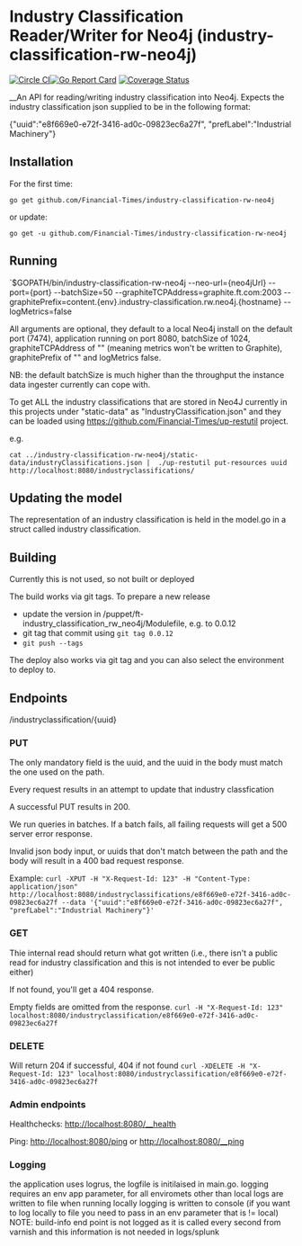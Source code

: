 # Industry Classification Reader/Writer for Neo4j (industry-classification-rw-neo4j)
[![Circle CI](https://circleci.com/gh/Financial-Times/industry-classifications-rw-neo4j.svg?style=shield)](https://circleci.com/gh/Financial-Times/industry-classifications-rw-neo4j)[![Go Report Card](https://goreportcard.com/badge/github.com/Financial-Times/industry-classifications-rw-neo4j)](https://goreportcard.com/report/github.com/Financial-Times/industry-classifications-rw-neo4j) [![Coverage Status](https://coveralls.io/repos/github/Financial-Times/industry-classifications-rw-neo4j/badge.svg)](https://coveralls.io/github/Financial-Times/industry-classifications-rw-neo4j)
 
__An API for reading/writing industry classification into Neo4j. Expects the industry classification json supplied to be in the following format:

{"uuid":"e8f669e0-e72f-3416-ad0c-09823ec6a27f", "prefLabel":"Industrial Machinery"}

## Installation

For the first time:

`go get github.com/Financial-Times/industry-classification-rw-neo4j`

or update:

`go get -u github.com/Financial-Times/industry-classification-rw-neo4j`

## Running

`$GOPATH/bin/industry-classification-rw-neo4j --neo-url={neo4jUrl} --port={port} --batchSize=50 --graphiteTCPAddress=graphite.ft.com:2003 --graphitePrefix=content.{env}.industry-classification.rw.neo4j.{hostname} --logMetrics=false

All arguments are optional, they default to a local Neo4j install on the default port (7474), application running on port 8080, batchSize of 1024, graphiteTCPAddress of "" (meaning metrics won't be written to Graphite), graphitePrefix of "" and logMetrics false.

NB: the default batchSize is much higher than the throughput the instance data ingester currently can cope with.

To get ALL the industry classifications that are stored in Neo4J currently in this projects under "static-data" as "IndustryClassification.json" and they can be loaded using https://github.com/Financial-Times/up-restutil project.

e.g.

```
cat ../industry-classification-rw-neo4j/static-data/industryClassifications.json |  ./up-restutil put-resources uuid http://localhost:8080/industryclassifications/
```

## Updating the model
The representation of an industry classification is held in the model.go in a struct called industry classification.

## Building
Currently this is not used, so not built or deployed

The build works via git tags. To prepare a new release
- update the version in /puppet/ft-industry_classification_rw_neo4j/Modulefile, e.g. to 0.0.12
- git tag that commit using `git tag 0.0.12`
- `git push --tags`

The deploy also works via git tag and you can also select the environment to deploy to.

## Endpoints
/industryclassification/{uuid}
### PUT
The only mandatory field is the uuid, and the uuid in the body must match the one used on the path.

Every request results in an attempt to update that industry classfication

A successful PUT results in 200.

We run queries in batches. If a batch fails, all failing requests will get a 500 server error response.

Invalid json body input, or uuids that don't match between the path and the body will result in a 400 bad request response.

Example:
`curl -XPUT -H "X-Request-Id: 123" -H "Content-Type: application/json" http://localhost:8080/industryclassifications/e8f669e0-e72f-3416-ad0c-09823ec6a27f --data '{"uuid":"e8f669e0-e72f-3416-ad0c-09823ec6a27f", "prefLabel":"Industrial Machinery"}'`

### GET
Thie internal read should return what got written (i.e., there isn't a public read for industry classification and this is not intended to ever be public either)

If not found, you'll get a 404 response.

Empty fields are omitted from the response.
`curl -H "X-Request-Id: 123" localhost:8080/industryclassification/e8f669e0-e72f-3416-ad0c-09823ec6a27f`

### DELETE
Will return 204 if successful, 404 if not found
`curl -XDELETE -H "X-Request-Id: 123" localhost:8080/industryclassification/e8f669e0-e72f-3416-ad0c-09823ec6a27f`

### Admin endpoints
Healthchecks: [http://localhost:8080/__health](http://localhost:8080/__health)

Ping: [http://localhost:8080/ping](http://localhost:8080/ping) or [http://localhost:8080/__ping](http://localhost:8080/__ping)

### Logging
 the application uses logrus, the logfile is initilaised in main.go.
 logging requires an env app parameter, for all enviromets  other than local logs are written to file
 when running locally logging is written to console (if you want to log locally to file you need to pass in an env parameter that is != local)
 NOTE: build-info end point is not logged as it is called every second from varnish and this information is not needed in  logs/splunk
